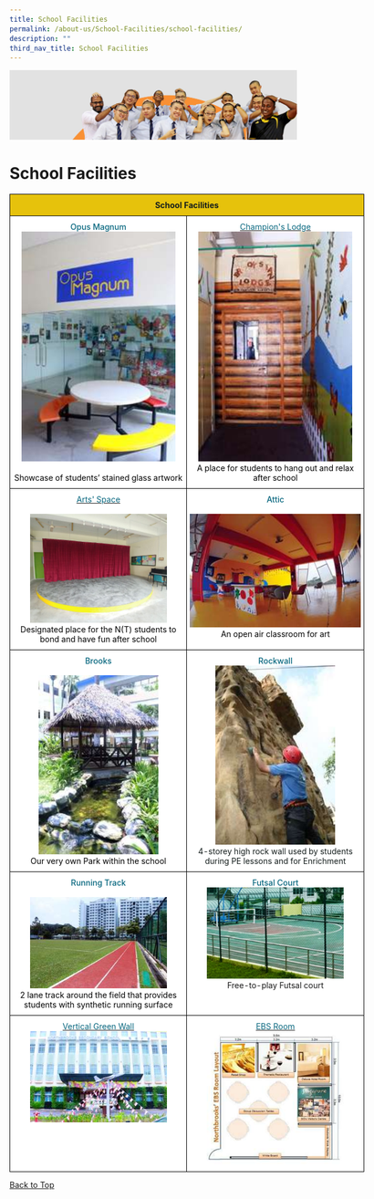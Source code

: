 ```yaml
---
title: School Facilities
permalink: /about-us/School-Facilities/school-facilities/
description: ""
third_nav_title: School Facilities
---
```

![](/images/about_us.jpg)

School Facilities
=================

<style type="text/css"> .tg {border-collapse:collapse;border-spacing:0;} .tg td{border-color:black;border-style:solid;border-width:1px; /\* Remove font-family and font-size \*/ overflow:hidden;padding:10px 5px;word-break:normal;} .tg th{border-color:black;border-style:solid;border-width:1px; /\* Remove font-family and font-size \*/ font-weight:normal;overflow:hidden;padding:10px 5px;word-break:normal;} .tg .tg-842k{background-color:#FFF;color:#141d1c;text-align:center;vertical-align:top} .tg .tg-7ew7{background-color:#FFF; /\* Remove font-weight \*/ color:#06667E;text-align:center;text-decoration:underline;vertical-align:top} .tg .tg-k88s{background-color:#E6C20C;color:#141D1C; /\* Remove font-weight \*/ text-align:left;vertical-align:top} .tg .tg-norj{background-color:#FFF; /\* Remove font-weight \*/ color:#06667E;text-align:center;vertical-align:top} </style>
<table class="tg" style="undefined;table-layout: fixed; width: 622px">
<colgroup>
<col style="width: 311px">
<col style="width: 311px">
</colgroup>
<thead>
  <tr>
    <th class="tg-k88s" colspan="2">School Facilities</th>
  </tr>
</thead>
<tbody>
  <tr>
    <td class="tg-norj"><span style="font-weight:500;color:#06667E">Opus Magnum</span><br><img src="/images/Opus.jpeg" style="width:90%"><br><br><span style="font-weight:400;color:#000">Showcase of students’ stained glass artwork</span><br></td>
    <td class="tg-norj"><a href="/about-us/School-Facilities/Champions-Lodge/" target="_blank" rel="noopener noreferrer"><span style="color:#06667E">Champion's Lodge</span></a><br><img src="/images/CL.jpeg" style="width:90%"><br><span style="font-weight:400;color:#000">A place for students to hang out and relax after school  </span><br></td>
  </tr>
  <tr>
    <td class="tg-norj"><a href="/about-us/School-Facilities/Arts-Space/" target="_blank" rel="noopener noreferrer"><span style="color:#06667E">Arts' Space</span></a><br><br><img src="/images/Arts%20Space_04.jpg" style="width:80%"><br><span style="font-weight:400;color:#000">Designated place for the N(T) students to bond and have fun after school</span><br></td>
    <td class="tg-norj"><span style="font-weight:500;color:#06667E">Attic</span><br><br><img src="/images/Attic.jpeg" style="width:100%"><br><span style="font-weight:400;color:#000">An open air classroom for art  </span><br></td>
  </tr>
  <tr>
    <td class="tg-norj"><span style="font-weight:500;color:#06667E">Brooks </span><br><br><img src="/images/Brooks.jpeg" style="width:70%"><br><span style="font-weight:400;color:#000">Our very own Park within the school</span><br></td>
    <td class="tg-842k"><span style="font-weight:500;color:#06667E">Rockwall</span><br><img src="/images/Rockwall.jpeg" style="width:70%"> <br>4-storey high rock wall used by students during PE lessons and for Enrichment</td>
  </tr>
  <tr>
    <td class="tg-norj"><span style="font-weight:500;color:#06667E">Running Track</span><br><br><img src="/images/Track.jpeg" style="width:80%"><br><span style="font-weight:400;color:#000">2 lane track around the field that provides students with synthetic running surface</span><br></td>
    <td class="tg-norj"><span style="font-weight:500;color:#06667E">Futsal Court</span><br><img src="/images/streetsoccer.jpg" style="width:80%"><br>Free-to-play Futsal court</td>
  </tr>
  <tr>
    <td class="tg-norj"><span style="font-weight:500;color:#06667E"> </span> <a href="/about-us/School-Facilities/Digital-Green-Wall/"><span style="color:#06667E">Vertical Green Wall</span></a><a href="/about-us/School-Facilities/Digital-Green-Wall/"> </a><br><img src="/images/GreenWall.jpeg" style="width:80%"></td>
    <td class="tg-7ew7"><a href="/curriculum/ITCPA-and-EBS-Department/Elements-of-Business-Skills-EBS-Room/"><span style="color:#06667E">EBS Room</span></a><a href="/curriculum/ITCPA-and-EBS-Department/Elements-of-Business-Skills-EBS-Room/"> </a><br><img src="/images/EBS.jpeg" style="width:80%"></td>
  </tr>
</tbody>
</table>




[Back to Top](/about-us/School-Facilities/school-facilities/)